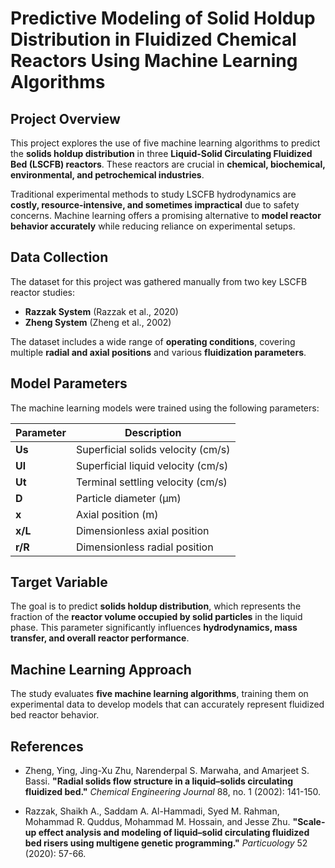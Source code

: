 # Predictive Modeling of Solid Holdup Distribution in Fluidized Chemical Reactors Using Machine Learning Algorithms

## Project Overview
This project explores the use of five machine learning algorithms to predict the **solids holdup distribution** in three **Liquid-Solid Circulating Fluidized Bed (LSCFB) reactors**. These reactors are crucial in **chemical, biochemical, environmental, and petrochemical industries**.

Traditional experimental methods to study LSCFB hydrodynamics are **costly, resource-intensive, and sometimes impractical** due to safety concerns. Machine learning offers a promising alternative to **model reactor behavior accurately** while reducing reliance on experimental setups.

## Data Collection
The dataset for this project was gathered manually from two key LSCFB reactor studies:
- **Razzak System** (Razzak et al., 2020)
- **Zheng System** (Zheng et al., 2002)

The dataset includes a wide range of **operating conditions**, covering multiple **radial and axial positions** and various **fluidization parameters**.

## Model Parameters
The machine learning models were trained using the following parameters:

| Parameter | Description |
|-----------|-------------|
| **Us** | Superficial solids velocity (cm/s) |
| **Ul** | Superficial liquid velocity (cm/s) |
| **Ut** | Terminal settling velocity (cm/s) |
| **D**  | Particle diameter (µm) |
| **x**  | Axial position (m) |
| **x/L** | Dimensionless axial position |
| **r/R** | Dimensionless radial position |

## Target Variable
The goal is to predict **solids holdup distribution**, which represents the fraction of the **reactor volume occupied by solid particles** in the liquid phase. This parameter significantly influences **hydrodynamics, mass transfer, and overall reactor performance**.

## Machine Learning Approach
The study evaluates **five machine learning algorithms**, training them on experimental data to develop models that can accurately represent fluidized bed reactor behavior.

## References
- Zheng, Ying, Jing-Xu Zhu, Narenderpal S. Marwaha, and Amarjeet S. Bassi. **"Radial solids flow structure in a liquid–solids circulating fluidized bed."** *Chemical Engineering Journal* 88, no. 1 (2002): 141-150.  

- Razzak, Shaikh A., Saddam A. Al-Hammadi, Syed M. Rahman, Mohammad R. Quddus, Mohammad M. Hossain, and Jesse Zhu.  **"Scale-up effect analysis and modeling of liquid–solid circulating fluidized bed risers using multigene genetic programming."** *Particuology* 52 (2020): 57-66.  



